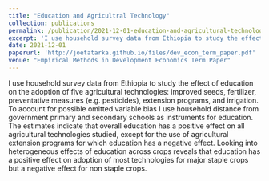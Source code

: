 ```yaml
---
title: "Education and Agricultral Technology"
collection: publications
permalink: /publication/2021-12-01-education-and-agricultural-technology
excerpt: 'I use household survey data from Ethiopia to study the effect of education on the adoption of agricultural technologies using distance from household as an instrument for years of education.'
date: 2021-12-01
paperurl: 'http://joetatarka.github.io/files/dev_econ_term_paper.pdf'
venue: "Empirical Methods in Development Economics Term Paper"
---
```


I use household survey data from Ethiopia to study the effect of education on the adoption of five agricultural technologies: improved seeds, fertilizer, preventative measures (e.g. pesticides), extension programs, and irrigation. To account for possible omitted variable bias I use household distance from government primary and secondary schools as instruments for education. The estimates indicate that overall education has a positive effect on all agricultural technologies studied, except for the use of agricultural extension programs for which education has a negative effect. Looking into heterogeneous effects of education across crops reveals that education has a positive effect on adoption of most technologies for major staple crops but a negative effect for non staple crops.
